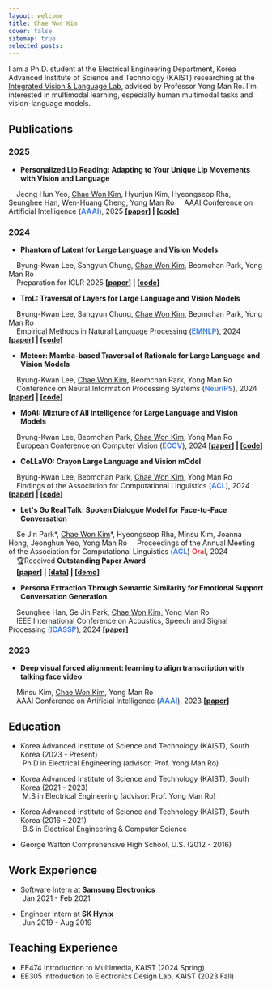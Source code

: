 ```yaml
---
layout: welcome
title: Chae Won Kim
cover: false
sitemap: true
selected_posts:
---
```

<!--author-->

<!-- Links -->
[resume]: /resume/
[Integrated Vision & Language Lab]: https://www.ivllab.kaist.ac.kr/

I am a Ph.D. student at the Electrical Engineering Department, Korea Advanced Institute of Science and Technology (KAIST) researching at the [Integrated Vision & Language Lab], advised by Professor Yong Man Ro. I'm interested in multimodal learning, especially human multimodal tasks and vision-language models. <br>



## Publications

### 2025

- **Personalized Lip Reading: Adapting to Your Unique Lip Movements with Vision and Language**

&nbsp;&nbsp;&nbsp;&nbsp;Jeong Hun Yeo, <u>Chae Won Kim</u>, Hyunjun Kim, Hyeongseop Rha, Seunghee Han, Wen-Huang Cheng, Yong Man Ro
&nbsp;&nbsp;&nbsp;&nbsp;AAAI Conference on Artificial Intelligence (<span style="color:rgb(72, 133, 224)">**AAAI**</span>), 2025    **\[[paper](https://arxiv.org/abs/2409.00986)\] | \[[code](https://github.com/JeongHun0716/Personalized-Lip-Reading)\]**

### 2024

- **Phantom of Latent for Large Language and Vision Models**

&nbsp;&nbsp;&nbsp;&nbsp;Byung-Kwan Lee, Sangyun Chung, <u>Chae Won Kim</u>, Beomchan Park, Yong Man Ro  
&nbsp;&nbsp;&nbsp;&nbsp;Preparation for ICLR 2025    **\[[paper](https://arxiv.org/abs/2409.14713)\] | \[[code](https://github.com/ByungKwanLee/Phantom)\]**

- **TroL: Traversal of Layers for Large Language and Vision Models**

&nbsp;&nbsp;&nbsp;&nbsp;Byung-Kwan Lee, Sangyun Chung, <u>Chae Won Kim</u>, Beomchan Park, Yong Man Ro  
&nbsp;&nbsp;&nbsp;&nbsp;Empirical Methods in Natural Language Processing (<span style="color:rgb(72, 133, 224)">**EMNLP**</span>), 2024    **\[[paper](https://arxiv.org/abs/2406.12246)\] | \[[code](https://github.com/ByungKwanLee/TroL)\]**

- **Meteor: Mamba-based Traversal of Rationale for Large Language and Vision Models**

&nbsp;&nbsp;&nbsp;&nbsp;Byung-Kwan Lee, <u>Chae Won Kim</u>, Beomchan Park, Yong Man Ro  
&nbsp;&nbsp;&nbsp;&nbsp;Conference on Neural Information Processing Systems (<span style="color:rgb(72, 133, 224)">**NeurIPS**</span>), 2024    **\[[paper](https://arxiv.org/abs/2405.15574)\] | \[[code](https://github.com/ByungKwanLee/Meteor)\]**

- **MoAI: Mixture of All Intelligence for Large Language and Vision Models**

&nbsp;&nbsp;&nbsp;&nbsp;Byung-Kwan Lee, Beomchan Park, <u>Chae Won Kim</u>, Yong Man Ro  
&nbsp;&nbsp;&nbsp;&nbsp;European Conference on Computer Vision (<span style="color:rgb(72, 133, 224)">**ECCV**</span>), 2024    **\[[paper](https://arxiv.org/abs/2403.07508)\] | \[[code](https://github.com/ByungKwanLee/MoAI)\]**

- **CoLLaVO: Crayon Large Language and Vision mOdel**

&nbsp;&nbsp;&nbsp;&nbsp;Byung-Kwan Lee, Beomchan Park, <u>Chae Won Kim</u>, Yong Man Ro  
&nbsp;&nbsp;&nbsp;&nbsp;Findings of the Association for Computational Linguistics (<span style="color:rgb(72, 133, 224)">**ACL**</span>), 2024    **\[[paper](https://arxiv.org/abs/2402.11248)\] | \[[code](https://github.com/ByungKwanLee/CoLLaVO)\]**

- **Let's Go Real Talk: Spoken Dialogue Model for Face-to-Face Conversation**

&nbsp;&nbsp;&nbsp;&nbsp;Se Jin Park\*, <u>Chae Won Kim</u>\*, Hyeongseop Rha, Minsu Kim, Joanna Hong, Jeonghun Yeo, Yong Man Ro 
&nbsp;&nbsp;&nbsp;&nbsp;Proceedings of the Annual Meeting of the Association for Computational Linguistics (<span style="color:rgb(72, 133, 224)">**ACL**</span>) <span style="color:rgb(224, 72, 72)">**Oral**</span>, 2024  
&nbsp;&nbsp;&nbsp;&nbsp;🏆Received **Outstanding Paper Award**  
&nbsp;&nbsp;&nbsp;&nbsp;**\[[paper](https://arxiv.org/pdf/2406.07867)\] | \[[data](https://huggingface.co/datasets/IVLLab/MultiDialog)\] | \[[demo](https://multidialog.github.io/)\]**  

- **Persona Extraction Through Semantic Similarity for Emotional Support Conversation Generation**  

&nbsp;&nbsp;&nbsp;&nbsp;Seunghee Han, Se Jin Park, <u>Chae Won Kim</u>, Yong Man Ro  
&nbsp;&nbsp;&nbsp;&nbsp;IEEE International Conference on Acoustics, Speech and Signal Processing (<span style="color:rgb(72, 133, 224)">**ICASSP**</span>), 2024    **\[[paper](https://arxiv.org/abs/2403.04212)\]**

### 2023

- **Deep visual forced alignment: learning to align transcription with talking face video**  

&nbsp;&nbsp;&nbsp;&nbsp;Minsu Kim, <u>Chae Won Kim</u>, Yong Man Ro  
&nbsp;&nbsp;&nbsp;&nbsp;AAAI Conference on Artificial Intelligence (<span style="color:rgb(72, 133, 224)">**AAAI**</span>), 2023    **\[[paper](https://arxiv.org/abs/2303.08670)\]**

## Education

- Korea Advanced Institute of Science and Technology (KAIST), South Korea  (2023 - Present)  
&nbsp;Ph.D in Electrical Engineering (advisor: Prof. Yong Man Ro) 

- Korea Advanced Institute of Science and Technology (KAIST), South Korea  (2021 - 2023)  
&nbsp;M.S in Electrical Engineering (advisor: Prof. Yong Man Ro) 

- Korea Advanced Institute of Science and Technology (KAIST), South Korea  (2016 - 2021)  
&nbsp;B.S in Electrical Engineering & Computer Science

- George Walton Comprehensive High School, U.S.  (2012 - 2016)

## Work Experience

- Software Intern at **Samsung Electronics**  
&nbsp;Jan 2021 - Feb 2021

- Engineer Intern at **SK Hynix**  
&nbsp;Jun 2019 - Aug 2019

## Teaching Experience 

- EE474 Introduction to Multimedia, KAIST (2024 Spring)  
- EE305 Introduction to Electronics Design Lab, KAIST (2023 Fall)

<!-- Check out my [resume]! -->
